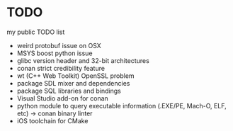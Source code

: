 # TODO
my public TODO list

- weird protobuf issue on OSX
- MSYS boost python issue
- glibc version header and 32-bit architectures
- conan strict credibility feature
- wt (C++ Web Toolkit) OpenSSL problem
- package SDL mixer and dependencies
- package SQL libraries and bindings
- Visual Studio add-on for conan
- python module to query executable information (.EXE/PE, Mach-O, ELF, etc) -> conan binary linter
- iOS toolchain for CMake
